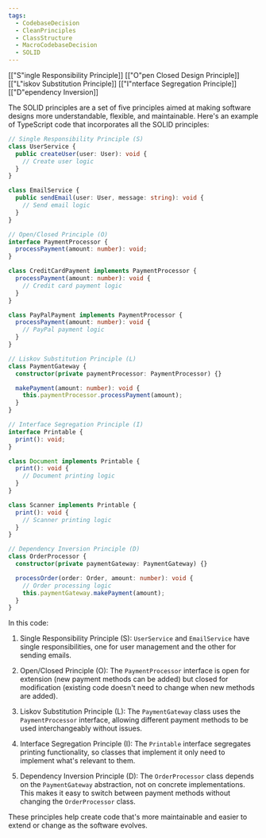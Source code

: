 ```yaml
---
tags:
  - CodebaseDecision
  - CleanPrinciples
  - ClassStructure
  - MacroCodebaseDecision
  - SOLID
---
```

[["S"ingle Responsibility Principle]]
[["O"pen Closed Design Principle]]
[["L"iskov Substitution Principle]]
[["I"nterface Segregation Principle]]
[["D"ependency Inversion]]

The SOLID principles are a set of five principles aimed at making software designs more understandable, flexible, and maintainable. Here's an example of TypeScript code that incorporates all the SOLID principles:

```typescript
// Single Responsibility Principle (S)
class UserService {
  public createUser(user: User): void {
    // Create user logic
  }
}

class EmailService {
  public sendEmail(user: User, message: string): void {
    // Send email logic
  }
}

// Open/Closed Principle (O)
interface PaymentProcessor {
  processPayment(amount: number): void;
}

class CreditCardPayment implements PaymentProcessor {
  processPayment(amount: number): void {
    // Credit card payment logic
  }
}

class PayPalPayment implements PaymentProcessor {
  processPayment(amount: number): void {
    // PayPal payment logic
  }
}

// Liskov Substitution Principle (L)
class PaymentGateway {
  constructor(private paymentProcessor: PaymentProcessor) {}

  makePayment(amount: number): void {
    this.paymentProcessor.processPayment(amount);
  }
}

// Interface Segregation Principle (I)
interface Printable {
  print(): void;
}

class Document implements Printable {
  print(): void {
    // Document printing logic
  }
}

class Scanner implements Printable {
  print(): void {
    // Scanner printing logic
  }
}

// Dependency Inversion Principle (D)
class OrderProcessor {
  constructor(private paymentGateway: PaymentGateway) {}

  processOrder(order: Order, amount: number): void {
    // Order processing logic
    this.paymentGateway.makePayment(amount);
  }
}
```

In this code:

1. Single Responsibility Principle (S): `UserService` and `EmailService` have single responsibilities, one for user management and the other for sending emails.

2. Open/Closed Principle (O): The `PaymentProcessor` interface is open for extension (new payment methods can be added) but closed for modification (existing code doesn't need to change when new methods are added).

3. Liskov Substitution Principle (L): The `PaymentGateway` class uses the `PaymentProcessor` interface, allowing different payment methods to be used interchangeably without issues.

4. Interface Segregation Principle (I): The `Printable` interface segregates printing functionality, so classes that implement it only need to implement what's relevant to them.

5. Dependency Inversion Principle (D): The `OrderProcessor` class depends on the `PaymentGateway` abstraction, not on concrete implementations. This makes it easy to switch between payment methods without changing the `OrderProcessor` class.

These principles help create code that's more maintainable and easier to extend or change as the software evolves.